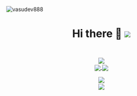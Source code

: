<!-- ![vasudev888](https://github.com/Vasudev888/Vasudev888/blob/master/ezgif.com-gif-maker.gif) -->
![vasudev888](<img src="https://github.com/Vasudev888/Vasudev888/blob/master/ezgif.com-gif-maker.gif" width="800" height="400"/>)
# <p align="center"> Hi there 👋 ![](https://komarev.com/ghpvc/?username=your-github-vasudev888&color=green)</p>






<!-- <p align="center"><img src="http://github-readme-streak-stats.herokuapp.com?user=vasudev888&theme=highcontrast" alt="GitHub Streak" /></p> -->
<p align="center"> 
<br> <a href="https://github.com/vasudev888">
    <img align="center" src="https://img.shields.io/badge/Preferred_Language-English-informational?style=flat&logo=/Images/unity.svg&logoColor=white&color=green" /> </a>
<br> <a href="https://visualstudio.microsoft.com/downloads/">
  <img align="center" src="https://img.shields.io/badge/IDE-VisualStudio-informational?style=flat&logo=<LOGO_NAME>&logoColor=white&color=critical" /> </a>
 <a href="https://unity.com/">
    <img align="center" src="https://img.shields.io/badge/GameEngine-Unity-informational?style=flat&logo=/Images/unity.svg&logoColor=white&color=lightgrey" /> </a>
</p>

<p align="center">
<a href="https://github.com/vasudev888">
   <img align="center" src="https://github-readme-stats.vercel.app/api/top-langs/?username=vasudev888&execlud=PyGameJam&langs_count=7&layout=compact&hide=ASP.net,ShaderLab,hlsl&theme=synthwave" /> </a>
 <br>
<a href="https://github.com/vasudev888">
  <img align="center" src="https://github-readme-stats.vercel.app/api?username=vasudev888&hide_title=true&show_icons=true&theme=radical" /> </a>
<br>

<!-- <a href="https://github.com/Vasudev888/TapShift">
  <img align="center" src="https://github-readme-stats.vercel.app/api/pin/?username=vasudev888&repo=TapShift&theme=material-palenight" /> </a>
<a href="https://github.com/Vasudev888/TankRaider">
  <img align="center" src="https://github-readme-stats.vercel.app/api/pin/?username=vasudev888&repo=TankRaider&theme=material-palenight&discreption=" /> </a>
<a href="https://github.com/Vasudev888/CandyCatcher">
  <img align="center" src="https://github-readme-stats.vercel.app/api/pin/?username=vasudev888&repo=CandyCatcher&theme=material-palenight&discreption=" /> </a>
<a href="https://github.com/Vasudev888/TipTap-3D">
  <img align="center" src="https://github-readme-stats.vercel.app/api/pin/?username=vasudev888&repo=TipTap-3D&theme=material-palenight&discreption=" /> </a>
</p>
 -->



<!--
**Vasudev888/Vasudev888** is a ✨ _special_ ✨ repository because its `README.md` (this file) appears on your GitHub profile.

Here are some ideas to get you started:

- 🔭 I’m currently working on ...
- 🌱 I’m currently learning ...
- 👯 I’m looking to collaborate on ...
- 🤔 I’m looking for help with ...
- 💬 Ask me about ...
- 📫 How to reach me: ...
- 😄 Pronouns: ...
- ⚡ Fun fact: ...
-->
